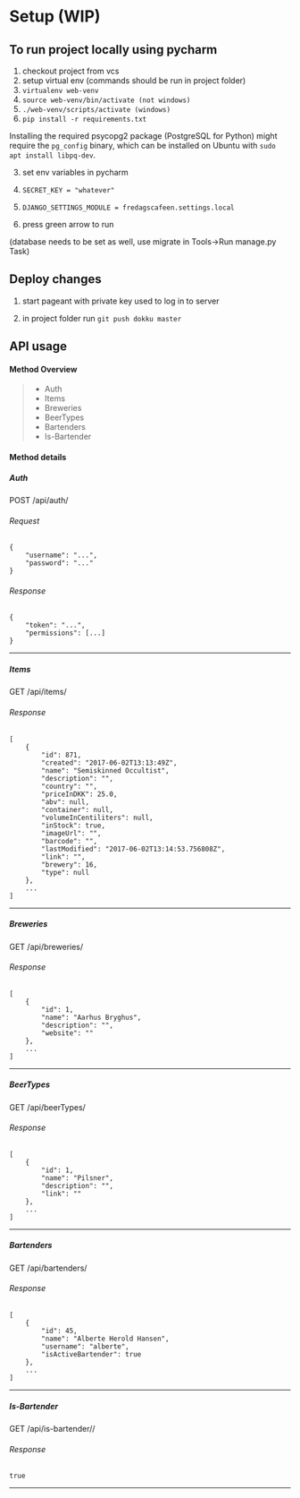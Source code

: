 # Setup (WIP)

## To run project locally using pycharm

1. checkout project from vcs
2. setup virtual env (commands should be run in project folder)
  1. `virtualenv web-venv`
  2. `source web-venv/bin/activate (not windows)`
  3. `./web-venv/scripts/activate (windows)`
  4. `pip install -r requirements.txt`

Installing the required psycopg2 package (PostgreSQL for Python) might require the `pg_config` binary,
which can be installed on Ubuntu with `sudo apt install libpq-dev`.

3. set env variables in pycharm
  1. `SECRET_KEY = "whatever"`
  2. `DJANGO_SETTINGS_MODULE = fredagscafeen.settings.local`
  
4. press green arrow to run

(database needs to be set as well, use migrate in Tools->Run manage.py Task)

## Deploy changes

1. start pageant with private key used to log in to server

2. in project folder run `git push dokku master`

## API usage

#### Method Overview
> - Auth
> - Items
> - Breweries
> - BeerTypes
> - Bartenders
> - Is-Bartender

#### Method details

##### **Auth**
POST <host>/api/auth/

###### Request
```
{
    "username": "...",
    "password": "..."
}
```
###### Response
```
{
    "token": "...",
    "permissions": [...]
}
```
-----------------

##### **Items**
GET <host>/api/items/

###### Response
```
[
    {
        "id": 871,
        "created": "2017-06-02T13:13:49Z",
        "name": "Semiskinned Occultist",
        "description": "",
        "country": "",
        "priceInDKK": 25.0,
        "abv": null,
        "container": null,
        "volumeInCentiliters": null,
        "inStock": true,
        "imageUrl": "",
        "barcode": "",
        "lastModified": "2017-06-02T13:14:53.756808Z",
        "link": "",
        "brewery": 16,
        "type": null
    },
    ...
]
```
-----------------

##### **Breweries**
GET <host>/api/breweries/

###### Response
```
[
    {
        "id": 1,
        "name": "Aarhus Bryghus",
        "description": "",
        "website": ""
    },
    ...
]
```
-----------------

##### **BeerTypes**
GET <host>/api/beerTypes/

###### Response
```
[
    {
        "id": 1,
        "name": "Pilsner",
        "description": "",
        "link": ""
    },
    ...
]
```
-----------------

##### **Bartenders**
GET <host>/api/bartenders/

###### Response
```
[
    {
        "id": 45,
        "name": "Alberte Herold Hansen",
        "username": "alberte",
        "isActiveBartender": true
    },
    ...
]
```
-----------------

##### **Is-Bartender**
GET <host>/api/is-bartender/<username>/

###### Response
```
true 
```
-----------------
